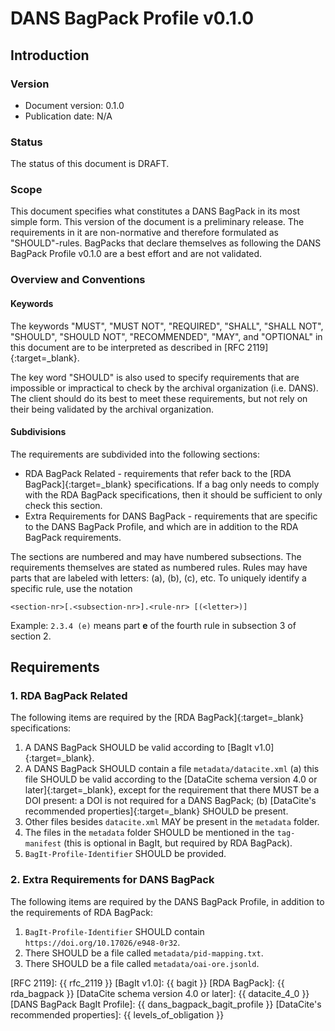 DANS BagPack Profile v0.1.0
===========================

Introduction
------------

### Version

* Document version: 0.1.0
* Publication date: N/A

### Status

The status of this document is DRAFT.

### Scope

This document specifies what constitutes a DANS BagPack in its most simple form. This version of the document is a preliminary release. The requirements in it
are non-normative and therefore formulated as "SHOULD"-rules. BagPacks that declare themselves as following the DANS BagPack Profile v0.1.0 are a best effort
and are not validated.

### Overview and Conventions

#### Keywords

The keywords "MUST", "MUST NOT", "REQUIRED", "SHALL", "SHALL NOT", "SHOULD", "SHOULD NOT", "RECOMMENDED",  "MAY", and "OPTIONAL" in this document are to be
interpreted as described in [RFC 2119]{:target=_blank}.

The key word "SHOULD" is also used to specify requirements that are impossible or impractical to check by the archival organization (i.e. DANS). The client
should do its best to meet these requirements, but not rely on their being validated by the archival organization.

#### Subdivisions

The requirements are subdivided into the following sections:

* RDA BagPack Related - requirements that refer back to the [RDA BagPack]{:target=_blank} specifications. If a bag only needs to comply with the RDA BagPack
  specifications, then it should be sufficient to only check this section.
* Extra Requirements for DANS BagPack - requirements that are specific to the DANS BagPack Profile, and which are in addition to the RDA BagPack requirements.

The sections are numbered and may have numbered subsections. The requirements themselves are stated as numbered rules. Rules may have parts that are labeled
with letters: (a), (b), (c), etc. To uniquely identify a specific rule, use the notation

```
<section-nr>[.<subsection-nr>].<rule-nr> [(<letter>)]
```

Example: `2.3.4 (e)` means part **e** of the fourth rule in subsection 3 of section 2.


Requirements
------------

### 1. RDA BagPack Related

The following items are required by the [RDA BagPack]{:target=_blank} specifications:

1. A DANS BagPack SHOULD be valid according to [BagIt v1.0]{:target=_blank}.
2. A DANS BagPack SHOULD contain a file `metadata/datacite.xml` (a) this file SHOULD be valid according to the
   [DataCite schema version 4.0 or later]{:target=_blank}, except for the requirement that there MUST be a DOI present: a DOI is not required for a DANS
   BagPack; (b) [DataCite's recommended properties]{:target=_blank} SHOULD be present.
3. Other files besides `datacite.xml` MAY be present in the `metadata` folder.
4. The files in the `metadata` folder SHOULD be mentioned in the `tag-manifest` (this is optional in BagIt, but required by RDA BagPack).
5. `BagIt-Profile-Identifier` SHOULD be provided.

### 2. Extra Requirements for DANS BagPack

The following items are required by the DANS BagPack Profile, in addition to the requirements of RDA BagPack:

1. `BagIt-Profile-Identifier` SHOULD contain `https://doi.org/10.17026/e948-0r32`.
2. There SHOULD be a file called `metadata/pid-mapping.txt`.
3. There SHOULD be a file called `metadata/oai-ore.jsonld`.

[RFC 2119]: {{ rfc_2119 }}
[BagIt v1.0]: {{ bagit }}
[RDA BagPack]: {{ rda_bagpack }}
[DataCite schema version 4.0 or later]: {{ datacite_4_0 }}
[DANS BagPack BagIt Profile]: {{ dans_bagpack_bagit_profile }}
[DataCite's recommended properties]: {{ levels_of_obligation }}